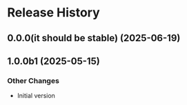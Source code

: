# Release History

## 0.0.0(it should be stable) (2025-06-19)



## 1.0.0b1 (2025-05-15)

### Other Changes

  - Initial version
